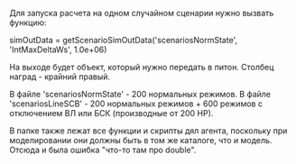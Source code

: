 Для запуска расчета на одном случайном сценарии нужно вызвать функцию:

simOutData = getScenarioSimOutData('scenariosNormState', 'IntMaxDeltaWs', 1.0e+06)

На выходе будет объект, который нужно передать в питон. Столбец наград - крайний правый.

В файле 'scenariosNormState' - 200 нормальных режимов.
В файле 'scenariosLineSCB'   - 200 нормальных режимов + 600 режимов с отключением ВЛ или БСК (производные от 200 НР).

В папке также лежат все функции и скрипты дял агента, поскольку при моделировании они должны быть в том же каталоге, что и модель. Отсюда и была ошибка "что-то там про double".